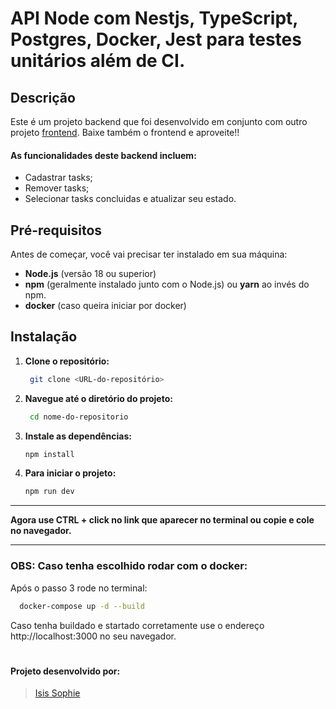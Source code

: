 # API Node com Nestjs, TypeScript, Postgres, Docker, Jest para testes unitários além de CI.

## Descrição

Este é um projeto backend que foi desenvolvido em conjunto com outro projeto [frontend](https://github.com/sophiesantana/react-todo-list). Baixe também o frontend e aproveite!!

#### As funcionalidades deste backend incluem:
- Cadastrar tasks;
- Remover tasks;
- Selecionar tasks concluidas e atualizar seu estado.

## Pré-requisitos

Antes de começar, você vai precisar ter instalado em sua máquina:

- **Node.js** (versão 18 ou superior)
- **npm** (geralmente instalado junto com o Node.js) ou **yarn** ao invés do npm.
- **docker** (caso queira iniciar por docker)

## Instalação

1. **Clone o repositório:**

   ```bash
    git clone <URL-do-repositório>

2. **Navegue até o diretório do projeto:**
   ```bash
    cd nome-do-repositorio

3. **Instale as dependências:**
    ```bash
    npm install

4. **Para iniciar o projeto:**
    ```bash
    npm run dev
---

**Agora use CTRL + click no link que aparecer no terminal ou copie e cole no navegador.**

---

### OBS: **Caso tenha escolhido rodar com o docker:**
  Após o passo 3 rode no terminal:
  ```bash
    docker-compose up -d --build
  ```
Caso tenha buildado e startado corretamente use o endereço http://localhost:3000 no seu navegador.

#

#### Projeto desenvolvido por:
> [Isis Sophie](https://www.linkedin.com/in/sophiesantana/)
